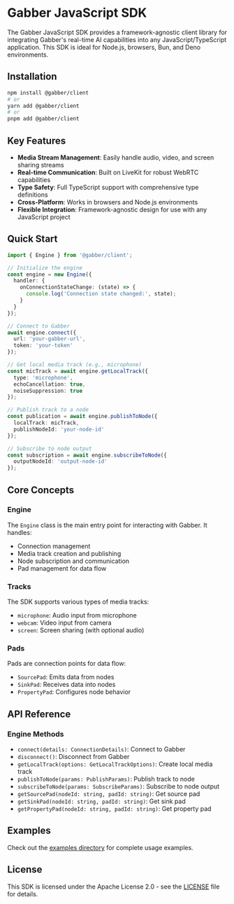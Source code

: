 # Gabber JavaScript SDK

The Gabber JavaScript SDK provides a framework-agnostic client library for integrating Gabber's real-time AI capabilities into any JavaScript/TypeScript application. This SDK is ideal for Node.js, browsers, Bun, and Deno environments.

## Installation

```bash
npm install @gabber/client
# or
yarn add @gabber/client
# or
pnpm add @gabber/client
```

## Key Features

- **Media Stream Management**: Easily handle audio, video, and screen sharing streams
- **Real-time Communication**: Built on LiveKit for robust WebRTC capabilities
- **Type Safety**: Full TypeScript support with comprehensive type definitions
- **Cross-Platform**: Works in browsers and Node.js environments
- **Flexible Integration**: Framework-agnostic design for use with any JavaScript project

## Quick Start

```typescript
import { Engine } from '@gabber/client';

// Initialize the engine
const engine = new Engine({
  handler: {
    onConnectionStateChange: (state) => {
      console.log('Connection state changed:', state);
    }
  }
});

// Connect to Gabber
await engine.connect({
  url: 'your-gabber-url',
  token: 'your-token'
});

// Get local media track (e.g., microphone)
const micTrack = await engine.getLocalTrack({
  type: 'microphone',
  echoCancellation: true,
  noiseSuppression: true
});

// Publish track to a node
const publication = await engine.publishToNode({
  localTrack: micTrack,
  publishNodeId: 'your-node-id'
});

// Subscribe to node output
const subscription = await engine.subscribeToNode({
  outputNodeId: 'output-node-id'
});
```

## Core Concepts

### Engine

The `Engine` class is the main entry point for interacting with Gabber. It handles:
- Connection management
- Media track creation and publishing
- Node subscription and communication
- Pad management for data flow

### Tracks

The SDK supports various types of media tracks:
- `microphone`: Audio input from microphone
- `webcam`: Video input from camera
- `screen`: Screen sharing (with optional audio)

### Pads

Pads are connection points for data flow:
- `SourcePad`: Emits data from nodes
- `SinkPad`: Receives data into nodes
- `PropertyPad`: Configures node behavior

## API Reference

### Engine Methods

- `connect(details: ConnectionDetails)`: Connect to Gabber
- `disconnect()`: Disconnect from Gabber
- `getLocalTrack(options: GetLocalTrackOptions)`: Create local media track
- `publishToNode(params: PublishParams)`: Publish track to node
- `subscribeToNode(params: SubscribeParams)`: Subscribe to node output
- `getSourcePad(nodeId: string, padId: string)`: Get source pad
- `getSinkPad(nodeId: string, padId: string)`: Get sink pad
- `getPropertyPad(nodeId: string, padId: string)`: Get property pad

## Examples

Check out the [examples directory](./example) for complete usage examples.

## License

This SDK is licensed under the Apache License 2.0 - see the [LICENSE](../LICENSE) file for details.
